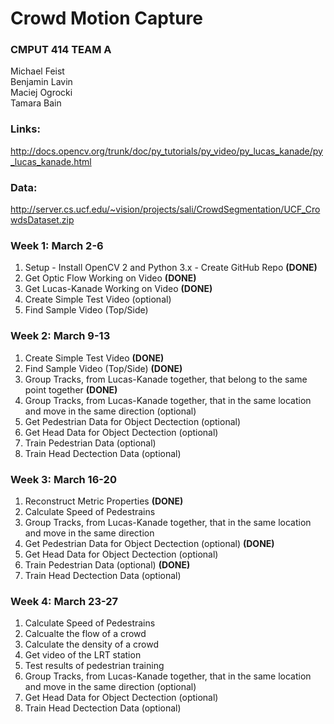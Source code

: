 # Crowd Motion Capture  

### CMPUT 414 TEAM A  
Michael Feist  
Benjamin Lavin  
Maciej Ogrocki  
Tamara Bain  

### Links:  
http://docs.opencv.org/trunk/doc/py_tutorials/py_video/py_lucas_kanade/py_lucas_kanade.html  

### Data:
http://server.cs.ucf.edu/~vision/projects/sali/CrowdSegmentation/UCF_CrowdsDataset.zip


### Week 1: March 2-6  
1. Setup - Install OpenCV 2 and Python 3.x - Create GitHub Repo **(DONE)**
2. Get Optic Flow Working on Video **(DONE)**
3. Get Lucas-Kanade Working on Video **(DONE)**
4. Create Simple Test Video (optional)  
5. Find Sample Video (Top/Side)

### Week 2: March 9-13  
1. Create Simple Test Video  **(DONE)**
2. Find Sample Video (Top/Side) **(DONE)**
3. Group Tracks, from Lucas-Kanade together, that belong to the same point together  **(DONE)**
4. Group Tracks, from Lucas-Kanade together, that in the same location and move in the same direction (optional)
5. Get Pedestrian Data for Object Dectection (optional)
6. Get Head Data for Object Dectection (optional)  
7. Train Pedestrian Data (optional)
8. Train Head Dectection Data (optional)

### Week 3: March 16-20
1. Reconstruct Metric Properties **(DONE)**
2. Calculate Speed of Pedestrains
3. Group Tracks, from Lucas-Kanade together, that in the same location and move in the same direction
4. Get Pedestrian Data for Object Dectection (optional) **(DONE)**
5. Get Head Data for Object Dectection (optional)  
6. Train Pedestrian Data (optional) **(DONE)**
7. Train Head Dectection Data (optional)
 
### Week 4: March 23-27
1. Calculate Speed of Pedestrains
2. Calcualte the flow of a crowd
3. Calculate the density of a crowd
4. Get video of the LRT station
5. Test results of pedestrian training
6. Group Tracks, from Lucas-Kanade together, that in the same location and move in the same direction (optional)
7. Get Head Data for Object Dectection (optional)  
8. Train Head Dectection Data (optional)
